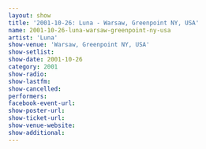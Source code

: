 ```yaml
---
layout: show
title: '2001-10-26: Luna - Warsaw, Greenpoint NY, USA'
name: 2001-10-26-luna-warsaw-greenpoint-ny-usa
artist: 'Luna'
show-venue: 'Warsaw, Greenpoint NY, USA'
show-setlist: 
show-date: 2001-10-26
category: 2001
show-radio: 
show-lastfm: 
show-cancelled: 
performers: 
facebook-event-url: 
show-poster-url: 
show-ticket-url: 
show-venue-website: 
show-additional: 
---
```


